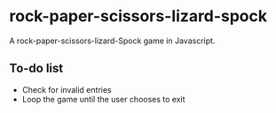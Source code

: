 # rock-paper-scissors-lizard-spock
A rock-paper-scissors-lizard-Spock game in Javascript.

## To-do list

- Check for invalid entries
- Loop the game until the user chooses to exit
